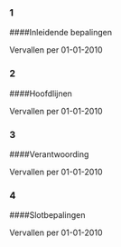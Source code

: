 <meta http-equiv='Content-Type' content='text/html; charset=utf-8' />

### 1  

####Inleidende bepalingen

Vervallen per 01-01-2010 

### 2  

####Hoofdlijnen

Vervallen per 01-01-2010 

### 3  

####Verantwoording

Vervallen per 01-01-2010 

### 4  

####Slotbepalingen

Vervallen per 01-01-2010 

